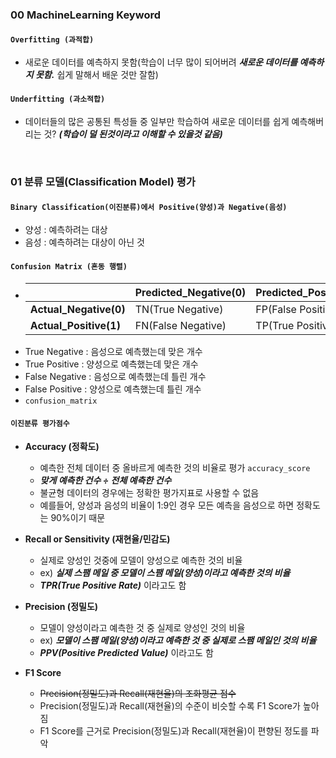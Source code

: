 ### 00 MachineLearning Keyword

#### `Overfitting (과적합)`
- 새로운 데이터를 예측하지 못함(학습이 너무 많이 되어버려 ___새로운 데이터를 예측하지 못함.___ 쉽게 말해서 배운 것만 잘함)
    
#### `Underfitting (과소적합)`
- 데이터들의 많은 공통된 특성들 중 일부만 학습하여 새로운 데이터를 쉽게 예측해버리는 것? ___(학습이 덜 된것이라고 이해할 수 있을것 같음)___
<br>

### 01 분류 모델(Classification Model) 평가

#### `Binary Classification(이진분류)에서 Positive(양성)과 Negative(음성)`
- 양성 : 예측하려는 대상
- 음성 : 예측하려는 대상이 아닌 것

#### `Confusion Matrix (혼동 행렬)`
- 
  |    |Predicted_Negative(0)|Predicted_Positive(1)|
  |------|---|---|
  |__Actual_Negative(0)__|TN(True Negative)|FP(False Positive)|
  |__Actual_Positive(1)__|FN(False Negative)|TP(True Positive)|
- True Negative : 음성으로 예측했는데 맞은 개수
- True Positive : 양성으로 예측했는데 맞은 개수
- False Negative : 음성으로 예측했는데 틀린 개수
- False Positive : 양성으로 예측했는데 틀린 개수
- `confusion_matrix`

#### `이진분류 평가점수`
- __Accuracy (정확도)__
  - 예측한 전체 데이터 중 올바르게 예측한 것의 비율로 평가 `accuracy_score`
  -  ___맞게 예측한 건수 ÷ 전체 예측한 건수___
  - 불균형 데이터의 경우에는 정확한 평가지표로 사용할 수 없음
  - 예를들어, 양성과 음성의 비율이 1:9인 경우 모든 예측을 음성으로 하면 정확도는 90%이기 때문

- __Recall or Sensitivity (재현율/민감도)__
  - 실제로 양성인 것중에 모델이 양성으로 예측한 것의 비율
  - ex) ___실제 스팸 메일 중 모델이 스팸 메일(양성)이라고 예측한 것의 비율___
  -  ___TPR(True Positive Rate)___ 이라고도 함

- __Precision (정밀도)__
  - 모델이 양성이라고 예측한 것 중 실제로 양성인 것의 비율
  - ex) ___모델이 스팸 메일(양성)이라고 예측한 것 중 실제로 스팸 메일인 것의 비율___
  -  ___PPV(Positive Predicted Value)___ 이라고도 함

- __F1 Score__
  - ~~Precision(정밀도)과 Recall(재현율)의 조화평균 점수~~
  - Precision(정밀도)과 Recall(재현율)의 수준이 비슷할 수록 F1 Score가 높아짐
  -  F1 Score를 근거로 Precision(정밀도)과 Recall(재현율)이 편향된 정도를 파악
